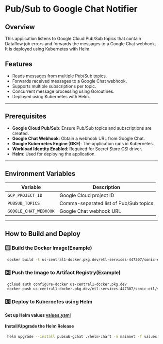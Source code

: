 # Pub/Sub to Google Chat Notifier

## Overview
This application listens to Google Cloud Pub/Sub topics that contain Dataflow job errors and forwards the messages to a Google Chat webhook. It is deployed using Kubernetes with Helm.

## Features
- Reads messages from multiple Pub/Sub topics.
- Forwards received messages to a Google Chat webhook.
- Supports multiple subscriptions per topic.
- Concurrent message processing using Goroutines.
- Deployed using Kubernetes with Helm.

---

## Prerequisites
- **Google Cloud Pub/Sub**: Ensure Pub/Sub topics and subscriptions are created.
- **Google Chat Webhook**: Obtain a webhook URL from Google Chat.
- **Google Kubernetes Engine (GKE)**: The application runs in Kubernetes.
- **Workload Identity Enabled**: Required for Secret Store CSI driver.
- **Helm**: Used for deploying the application.

---

## Environment Variables
| Variable | Description |
|----------|-------------|
| `GCP_PROJECT_ID` | Google Cloud project ID |
| `PUBSUB_TOPICS` | Comma-separated list of Pub/Sub topics |
| `GOOGLE_CHAT_WEBHOOK` | Google Chat webhook URL |

---

## How to Build and Deploy

### **1️⃣ Build the Docker Image(Example)**
```sh
 docker build -t us-central1-docker.pkg.dev/etl-services-447307/sonic-etl/sonic-pubsub-gchat:0.4 .
```

### **2️⃣ Push the Image to Artifact Registry(Example)**
```sh
 gcloud auth configure-docker us-central1-docker.pkg.dev
 docker push us-central1-docker.pkg.dev/etl-services-447307/sonic-etl/sonic-pubsub-gchat:0.4
```

### **3️⃣ Deploy to Kubernetes using Helm**

#### **Set up Helm values [values.yaml](./charts/pubsub-gchat/values.yaml)**


#### **Install/Upgrade the Helm Release**
```sh
 helm upgrade --install pubsub-gchat ./helm-chart -n mainnet -f values.yaml
```




